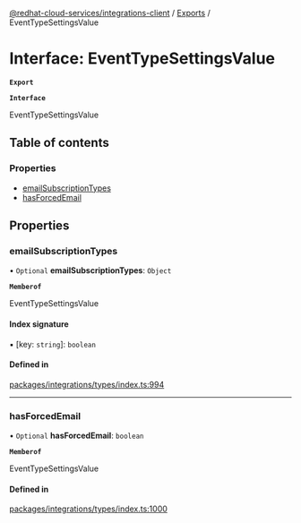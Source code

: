 [@redhat-cloud-services/integrations-client](../README.md) / [Exports](../modules.md) / EventTypeSettingsValue

# Interface: EventTypeSettingsValue

**`Export`**

**`Interface`**

EventTypeSettingsValue

## Table of contents

### Properties

- [emailSubscriptionTypes](EventTypeSettingsValue.md#emailsubscriptiontypes)
- [hasForcedEmail](EventTypeSettingsValue.md#hasforcedemail)

## Properties

### emailSubscriptionTypes

• `Optional` **emailSubscriptionTypes**: `Object`

**`Memberof`**

EventTypeSettingsValue

#### Index signature

▪ [key: `string`]: `boolean`

#### Defined in

[packages/integrations/types/index.ts:994](https://github.com/RedHatInsights/javascript-clients/blob/master/packages/integrations/types/index.ts#L994)

___

### hasForcedEmail

• `Optional` **hasForcedEmail**: `boolean`

**`Memberof`**

EventTypeSettingsValue

#### Defined in

[packages/integrations/types/index.ts:1000](https://github.com/RedHatInsights/javascript-clients/blob/master/packages/integrations/types/index.ts#L1000)

